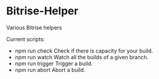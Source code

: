 # Bitrise-Helper
Various Bitrise helpers

Current scripts:
- npm run check
  Check if there is capacity for your build.
- npm run watch
  Watch all the builds of a given branch.
- npm run trigger
  Trigger a build.
- npm run abort
  Abort a build.
